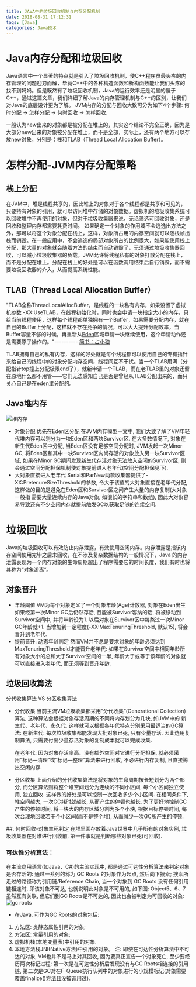 ```yaml
---
title: JAVA中的垃圾回收机制与内存分配机制
date: 2018-08-31 17:12:31
tags: [Java]
categories: Java技术
---
```

# Java内存分配和垃圾回收
Java语言中一个显著的特点就是引入了垃圾回收机制，使C++程序员最头疼的内存管理的问题迎刃而解，毕竟C++中的各种构造函数和析构函数能让我们头疼的找不到妈妈。但是既然有了垃圾回收机制，Java的运行效率还是明显的慢于C++，通过这篇文章，我们详细了解Java的内存管理机制与C++的区别，让我们对Java的底层设计更为了解。
JVM内存的分配与回收大致可分为如下4个步骤: 何时分配 -> 怎样分配 -> 何时回收 -> 怎样回收.

一般认为new出来的对象都是被分配在堆上的，其实这个结论不完全正确，因为是大部分new出来的对象被分配在堆上，而不是全部，实际上，还有两个地方可以存放new对象，分别是：栈和TLAB（Thread Local Allocation Buffer）。
# 怎样分配-JVM内存分配策略

## 栈上分配
在JVM中，堆是线程共享的，因此堆上的对象对于各个线程都是共享和可见的，只要持有对象的引用，就可以访问堆中存储的对象数据。虚拟机的垃圾收集系统可以回收堆中不再使用的对象，但对于垃圾收集器来说，无论筛选可回收对象，还是回收和整理内存都需要耗费时间。
如果确定一个对象的作用域不会逃逸出方法之外，那可以将这个对象分配在栈上，这样，对象所占用的内存空间就可以随栈帧出栈而销毁。在一般应用中，不会逃逸的局部对象所占的比例很大，如果能使用栈上分配，那大量的对象就会随着方法的结束而自动销毁了，无须通过垃圾收集器回收，可以减小垃圾收集器的负载。JVM允许将线程私有的对象打散分配在栈上，而不是分配在堆上。分配在栈上的好处是可以在函数调用结束后自行销毁，而不需要垃圾回收器的介入，从而提高系统性能。

## TLAB（Thread Local Allocation Buffer） 
"TLAB全称ThreadLocalAllocBuffer，是线程的一块私有内存，如果设置了虚拟机参数 -XX:UseTLAB，在线程初始化时，同时也会申请一块指定大小的内存，只给当前线程使用，这样每个线程都单独拥有一个Buffer，如果需要分配内存，就在自己的Buffer上分配，这样就不存在竞争的情况，可以大大提升分配效率，当Buffer容量不够的时候，再重新从[Eden](http://www.importnew.com/14630.html)区域申请一块继续使用，这个申请动作还是需要原子操作的。"----------
[简书：占小狼](https://www.jianshu.com/p/cd85098cca39)

TLAB拥有自己的私有内存，这样的好处就是每个线程都可以使用自己的专有指针来给自己的线程中的对象分配内存空间，线程间互不干扰。当一个TLAB用满（分配指针top撞上分配极限end了），就新申请一个TLAB，而在老TLAB里的对象还留在原地什么都不用管——它们无法感知自己是否是曾经从TLAB分配出来的，而只关心自己是在eden里分配的。

## Java堆内存
![堆内存](./stackMemory.png)

* 对象分配
优先在Eden区分配
在JVM内存模型一文中, 我们大致了解了VM年轻代堆内存可以划分为一块Eden区和两块Survivor区. 在大多数情况下, 对象在新生代Eden区中分配, 当Eden区没有足够空间分配时, JVM发起一次Minor GC, 将Eden区和其中一块Survivor区内尚存活的对象放入另一块Survivor区域, 如果在Minor GC期间发现新生代存活对象无法放入空闲的Survivor区, 则会通过空间分配担保机制使对象提前进入老年代(空间分配担保见下).
* 大对象直接进入老年代
Serial和ParNew两款收集器提供了-XX:PretenureSizeThreshold的参数, 令大于该值的大对象直接在老年代分配, 这样做的目的是避免在Eden区和Survivor区之间产生大量的内存复制(大对象一般指 需要大量连续内存的Java对象, 如很长的字符串和数组), 因此大对象容易导致还有不少空闲内存就提前触发GC以获取足够的连续空间.
# 垃圾回收
Java的垃圾回收可以有效防止内存泄露，有效使用空闲内存。内存泄露是指该内存空间使用完毕之后未回收，在不涉及复杂数据结构的一般情况下，Java 的内存泄露表现为一个内存对象的生命周期超出了程序需要它的时间长度，我们有时也将其称为“对象游离”。

## 对象晋升
* 年龄阈值
VM为每个对象定义了一个对象年龄(Age)计数器, 对象在Eden出生如果经第一次Minor GC后仍然存活, 且能被Survivor容纳的话, 将被移动到Survivor空间中, 并将年龄设为1. 以后对象在Survivor区中每熬过一次Minor GC年龄就+1. 当增加到一定程度(-XX:MaxTenuringThreshold, 默认15), 将会晋升到老年代.
* 提前晋升: 动态年龄判定
然而VM并不总是要求对象的年龄必须达到MaxTenuringThreshold才能晋升老年代: 如果在Survivor空间中相同年龄所有对象大小的总和大于Survivor空间的一半, 年龄大于或等于该年龄的对象就可以直接进入老年代, 而无须等到晋升年龄.

## 垃圾回收算法
分代收集算法 VS 分区收集算法
* 分代收集
当前主流VM垃圾收集都采用”分代收集”(Generational Collection)算法, 这种算法会根据对象存活周期的不同将内存划分为几块, 如JVM中的 新生代、老年代、永久代. 这样就可以根据各年代特点分别采用最适当的GC算法:
    在新生代: 每次垃圾收集都能发现大批对象已死, 只有少量存活. 因此选用复制算法, 只需要付出少量存活对象的复制成本就可以完成收集.

    在老年代: 因为对象存活率高、没有额外空间对它进行分配担保, 就必须采用“标记—清理”或“标记—整理”算法来进行回收, 不必进行内存复制, 且直接腾出空闲内存.
* 分区收集
上面介绍的分代收集算法是将对象的生命周期按长短划分为两个部分, 而分区算法则将整个堆空间划分为连续的不同小区间, 每个小区间独立使用, 独立回收. 这样做的好处是可以控制一次回收多少个小区间.
在相同条件下, 堆空间越大, 一次GC耗时就越长, 从而产生的停顿也越长. 为了更好地控制GC产生的停顿时间, 将一块大的内存区域分割为多个小块, 根据目标停顿时间, 每次合理地回收若干个小区间(而不是整个堆), 从而减少一次GC所产生的停顿.

##. 何时回收-对象生死判定
在堆里面存放着Java世界中几乎所有的对象实例, 垃圾收集器在对堆进行回收前, 第一件事就是判断哪些对象已死(可回收).
### 可达性分析算法：
在主流商用语言(如Java、C#)的主流实现中, 都是通过可达性分析算法来判定对象是否存活的: 通过一系列的称为 GC Roots 的对象作为起点, 然后向下搜索; 搜索所走过的路径称为引用链/Reference Chain, 当一个对象到 GC Roots 没有任何引用链相连时, 即该对象不可达, 也就说明此对象是不可用的, 如下图: Object5、6、7 虽然互有关联, 但它们到GC Roots是不可达的, 因此也会被判定为可回收的对象:
![gc roots](./GCROOTS.jpg)
* 在Java, 可作为GC Roots的对象包括:
1. 方法区: 类静态属性引用的对象;
2. 方法区: 常量引用的对象;
3. 虚拟机栈(本地变量表)中引用的对象.
4. 本地方法栈JNI(Native方法)中引用的对象。
注: 即使在可达性分析算法中不可达的对象, VM也并不是马上对其回收, 因为要真正宣告一个对象死亡, 至少要经历两次标记过程: 第一次是在可达性分析后发现没有与GC Roots相连接的引用链, 第二次是GC对在F-Queue执行队列中的对象进行的小规模标记(对象需要覆盖finalize()方法且没被调用过).